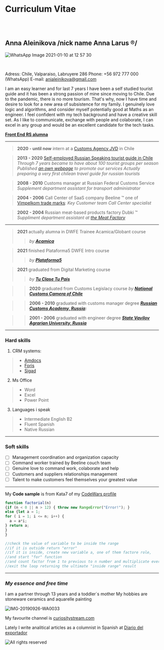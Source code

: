 Curriculum Vitae
============
<br/>

<br/>

**Anna Aleinikova** /nick name Anna Larus ®/
----------------------

![WhatsApp Image 2021-01-10 at 12 57 30](https://user-images.githubusercontent.com/77969817/106448007-f1205c80-6460-11eb-8c48-06d95d53d8ba.jpeg)

<br/>

 Adress: Chile, Valparaiso, Labruyere 286
 Phone: +56 972 777 000 (WhatsApp)
 E-mail: anialeinikova@gmail.com

I am an easy learner and for last 7 years I have been a self studied tourist guide and it has been a strong passion of mine since moving to Chile. Due to the pandemic, there is no more tourism. That's why, now I have time and desire to look for a new area of subsistence for my family. I genuinely love logic and algorithms, and consider myself potentially good at Maths as an engineer. I feel confident with my tech background and have a creative skill set. As I like to communicate, exchange with people and colaborate, I can excel in any group and would be an excellent candidate for the tech tasks.

[**Front End RS alumna**](https://www.linkedin.com/in/anialeinikova/)
<br/>
**************************************************************
>**2020 - until now** intern at a [Customs Agency JVD](http://www.jvd.cl/) in Chile

>**2013 - 2020** [Self-employed Russian Speaking tourist guide in Chile](https://analeinikova.tourister.ru/responses)
_Through 7 years became to have about 100 tourist groups per season_
_Published [an own webpage](https://larus.travel/en) to promote our services_
_Actually preparing a very first chilean travel guide for russian tourists_

>**2008 - 2010** Customs  manager at Russian Federal Customs Service
_Supplement department assistant for transport administrator_

>**2004 - 2006** Call Center of SaaS company Beeline ™ one of [Vimpelkom trade marks][vk]:
_Key Customer team Call Center specialist_

>**2002 - 2004**  Russian meat-based products factory Dubki ™
_Suppliment department assistant at [the Meat Factory](https://dubki-rc.ru/ "Dubki webpage")_

***

>**2021** actually alumna in DWFE Trainee Acamica/Globant course
>>_by **[Acamica](https://www.acamica.com/)**_

>**2021** finished Plataforma5 DWFE Intro course
>>_by **[Plataforma5](https://plataforma5.la/)**_

>**2021** graduated from Digital Marketing course
>>_by **[Tu Clase Tu Pais](https://www.tuclase.cl/)**_

>>**2020** graduated from Customs Legislacy course
>>_by **[National Customs Camera of Chile](https://cadch.cl/)**_

>>**2006 - 2010**  graduated with customs manager degree
>>_**[Russian Customs Academy, Russia][rca]:**_

>>**2001 - 2006**  graduated with engineer degree
>>_**[State Vavilov Agrarian University, Russia](http://en.sgau.ru/)**_
***

### **Hard skills**

1. CRM systems:
>- [Amdocs][amd]
>- [Foris][frs]
>- [Sigad][sgd]

2. Ms Office
>* Word
>* Excel
>* Power Point

3. Languages i speak
>- Intermediate English B2
>- Fluent Spanish
>- Native Russian
---

### **Soft skills**

- [ ]  Management coordination and organization capacity
- [ ]  Command worker trained by Beeline couch team
- [ ]  Genuine love to command work, colaborate and help
- [ ]  Customers and suppliers relationships management
- [ ]  Talent to make customers feel themselves your greatest value

---
My **Code sample** is from Kata7 of my [CodeWars profile](https://www.codewars.com/users/anlarus)

```javascript
function factorial(n)
{if (n < 0 || n > 12) { throw new RangeError("Error!"); }  
else {let a = 1;
for ( i = 1; i <= n; i++) {
  a = a*i;
} return a;
} 
}

//check the value of variable to be inside the range
//if it is outside return "error"
//if it is inside, create new variable a, one of them factore role,
//and start "for" function 
//and count factor from 1 to previous to n number and multiplicate every time
//exit the loop returning the ultimate "inside range" result
```
---

### _**My essence and free time**_

I am a partner through 13 years and a toddler´s mother
My hobbies are stoneware ceramics and aquarelle painting

![IMG-20190926-WA0033](https://user-images.githubusercontent.com/77969817/106521540-235fa780-64bd-11eb-8b32-8135aea00ca3.jpg)

My favourite channel is 
[curiositystream.com][csc]

Lately I write analitical articles as a columnist
in Spanish at [Diario del exportador](https://www.diariodelexportador.com/2021/01/mercado-de-pescado-en-rusia-las.html)

![All rights reserved](https://larus.travel/images/2020/07/larus6662.jpg "My own registered trademark Larus")

[amd]:https://www.amdocs.com/ "Amdocs webpage"
[frs]:http://sitronicsits.com/ "Foris sitronicsits webpage"
[sgd]:http://www.editrade.cl/ "Sigad Editrade webpage"
[rca]:http://rta.customs.ru/nrta/index.php?option=com_content&view=article&id=3032&Itemid=2675
[vk]:https://www.veon.com/ "Ex Vimpelkom LTD today a part of VEON®"
[csc]:https://curiositystream.com/ "Curiositystream channel"
